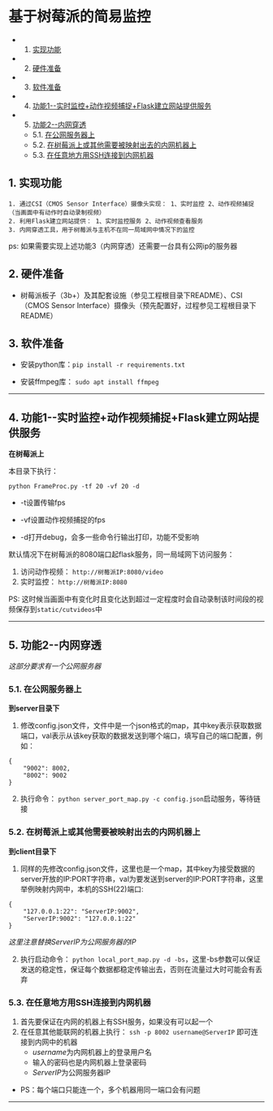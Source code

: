 #  基于树莓派的简易监控
<!-- vscode-markdown-toc -->
* 1. [实现功能](#)
* 2. [硬件准备](#-1)
* 3. [软件准备](#-1)
* 4. [功能1--实时监控+动作视频捕捉+Flask建立网站提供服务](#1--Flask)
* 5. [功能2--内网穿透](#2--)
	* 5.1. [在公网服务器上](#-1)
	* 5.2. [在树莓派上或其他需要被映射出去的内网机器上](#-1)
	* 5.3. [在任意地方用SSH连接到内网机器](#SSH)

<!-- vscode-markdown-toc-config
	numbering=true
	autoSave=true
	/vscode-markdown-toc-config -->
<!-- /vscode-markdown-toc -->

##  1. <a name=''></a>实现功能
    1. 通过CSI（CMOS Sensor Interface）摄像头实现： 1、实时监控 2、动作视频捕捉（当画面中有动作时自动录制视频）
    2. 利用Flask建立网站提供： 1、实时监控服务 2、动作视频查看服务
    3. 内网穿透工具，用于树莓派与主机不在同一局域网中情况下的监控


 ps: 如果需要实现上述功能3（内网穿透）还需要一台具有公网ip的服务器

##  2. <a name='-1'></a>硬件准备
+ 树莓派板子（3b+）及其配套设施（参见工程根目录下README）、CSI（CMOS Sensor Interface）摄像头（预先配置好，过程参见工程根目录下README）

##  3. <a name='-1'></a>软件准备
+ 安装python库：`pip install -r requirements.txt`

+ 安装ffmpeg库： `sudo apt install ffmpeg `

 ***


##  4. <a name='1--Flask'></a>功能1--实时监控+动作视频捕捉+Flask建立网站提供服务
**在树莓派上**

本目录下执行：

`python FrameProc.py -tf 20 -vf 20 -d`

+ -t设置传输fps

+ -vf设置动作视频捕捉的fps

+ -d打开debug，会多一些命令行输出打印，功能不受影响

默认情况下在树莓派的8080端口起flask服务，同一局域网下访问服务：

1. 访问动作视频： `http://树莓派IP:8080/video`
2. 实时监控： `http://树莓派IP:8080`

PS: 这时候当画面中有变化时且变化达到超过一定程度时会自动录制该时间段的视频保存到`static/cutvideos`中
 ***
##  5. <a name='2--'></a>功能2--内网穿透

*这部分要求有一个公网服务器*

###  5.1. <a name='-1'></a>在公网服务器上

**到server目录下**

1. 修改config.json文件，文件中是一个json格式的map，其中key表示获取数据端口，val表示从该key获取的数据发送到哪个端口，填写自己的端口配置，例如：
```
{
    "9002": 8002,
    "8002": 9002
}
```

2. 执行命令： `python server_port_map.py -c config.json`启动服务，等待链接

###  5.2. <a name='-1'></a>在树莓派上或其他需要被映射出去的内网机器上

**到client目录下**

1. 同样的先修改config.json文件，这里也是一个map，其中key为接受数据的server开放的IP:PORT字符串，val为要发送到server的IP:PORT字符串，这里举例映射内网中，本机的SSH(22)端口:
```
{
    "127.0.0.1:22": "ServerIP:9002",
    "ServerIP:9002": "127.0.0.1:22"
}
```
*这里注意替换ServerIP为公网服务器的IP*

2. 执行启动命令： `python local_port_map.py -d -bs`，这里-bs参数可以保证发送的稳定性，保证每个数据都稳定传输出去，否则在流量过大时可能会有丢弃

###  5.3. <a name='SSH'></a>在任意地方用SSH连接到内网机器
1. 首先要保证在内网的机器上有SSH服务，如果没有可以起一个
2. 在任意其他能联网的机器上执行： `ssh -p 8002 username@ServerIP` 即可连接到内网中的机器
   + *username*为内网机器上的登录用户名
   + 输入的密码也是内网机器上登录密码
   + *ServerIP*为公网服务器IP

+ PS：每个端口只能连一个，多个机器用同一端口会有问题
 ***
